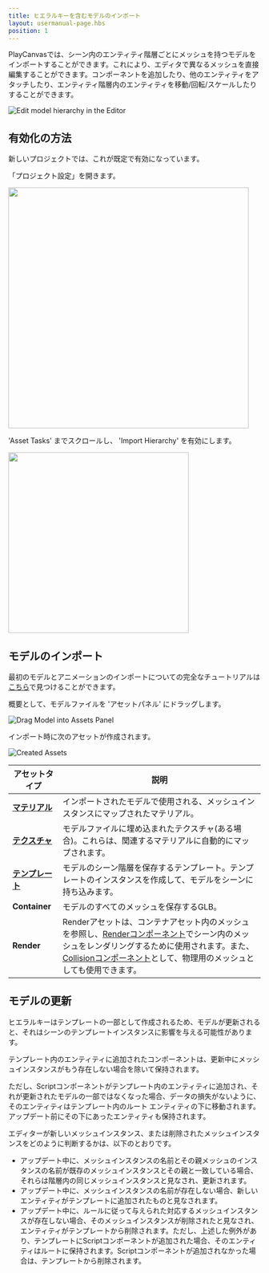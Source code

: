```yaml
---
title: ヒエラルキーを含むモデルのインポート
layout: usermanual-page.hbs
position: 1
---
```


PlayCanvasでは、シーン内のエンティティ階層ごとにメッシュを持つモデルをインポートすることができます。これにより、エディタで異なるメッシュを直接編集することができます。コンポーネントを追加したり、他のエンティティをアタッチしたり、エンティティ階層内のエンティティを移動/回転/スケールしたりすることができます。

![Edit model hierarchy in the Editor][edit_hierarchy_gif]

## 有効化の方法

<div class="alert alert-info">
    新しいプロジェクトでは、これが既定で有効になっています。
</div>

「プロジェクト設定」を開きます。

<img loading="lazy" src="/images/user-manual/assets/import-pipeline/import-hierarchy/project-settings.png" width="480" />

'Asset Tasks' までスクロールし、 'Import Hierarchy' を有効にします。

<img loading="lazy" src="/images/user-manual/assets/import-pipeline/import-hierarchy/asset-tasks.png" width="360" />

## モデルのインポート

最初のモデルとアニメーションのインポートについての完全なチュートリアルは[こちら][first_model_animation_import]で見つけることができます。

概要として、モデルファイルを 'アセットパネル' にドラッグします。

![Drag Model into Assets Panel][import_model_gif]

インポート時に次のアセットが作成されます。

![Created Assets][created_assets_img]

| アセットタイプ | 説明 |
|------------|-------------|
| **[マテリアル][material_asset]** | インポートされたモデルで使用される、メッシュインスタンスにマップされたマテリアル。 |
| **[テクスチャ][texture_asset]** | モデルファイルに埋め込まれたテクスチャ(ある場合)。これらは、関連するマテリアルに自動的にマップされます。 |
| **[テンプレート][template_asset]** | モデルのシーン階層を保存するテンプレート。テンプレートのインスタンスを作成して、モデルをシーンに持ち込みます。 |
| **Container** | モデルのすべてのメッシュを保存するGLB。 |
| **Render** | Renderアセットは、コンテナアセット内のメッシュを参照し、[Renderコンポーネント][render_component]でシーン内のメッシュをレンダリングするために使用されます。また、[Collisionコンポーネント][collision_component]として、物理用のメッシュとしても使用できます。 |

## モデルの更新

ヒエラルキーはテンプレートの一部として作成されるため、モデルが更新されると、それはシーンのテンプレートインスタンスに影響を与える可能性があります。

テンプレート内のエンティティに追加されたコンポーネントは、更新中にメッシュインスタンスがもう存在しない場合を除いて保持されます。

ただし、Scriptコンポーネントがテンプレート内のエンティティに追加され、それが更新されたモデルの一部ではなくなった場合、データの損失がないように、そのエンティティはテンプレート内のルート エンティティの下に移動されます。アップデート前にその下にあったエンティティも保持されます。

エディターが新しいメッシュインスタンス、または削除されたメッシュインスタンスをどのように判断するかは、以下のとおりです。

- アップデート中に、メッシュインスタンスの名前とその親メッシュのインスタンスの名前が既存のメッシュインスタンスとその親と一致している場合、それらは階層内の同じメッシュインスタンスと見なされ、更新されます。
- アップデート中に、メッシュインスタンスの名前が存在しない場合、新しいエンティティがテンプレートに追加されたものと見なされます。
- アップデート中に、ルールに従って与えられた対応するメッシュインスタンスが存在しない場合、そのメッシュインスタンスが削除されたと見なされ、エンティティがテンプレートから削除されます。ただし、上述した例外があり、テンプレートにScriptコンポーネントが追加された場合、そのエンティティはルートに保持されます。Scriptコンポーネントが追加されなかった場合は、テンプレートから削除されます。

[edit_hierarchy_gif]: /images/user-manual/assets/import-pipeline/import-hierarchy/edit-hierarchy.gif
[import_model_gif]: /images/user-manual/assets/import-pipeline/import-hierarchy/import-model.gif
[created_assets_img]: /images/user-manual/assets/import-pipeline/import-hierarchy/created-assets.png
[material_asset]: /user-manual/assets/materials/physical-material/
[texture_asset]: /user-manual/assets/textures/
[template_asset]: /user-manual/templates/
[render_component]: /api/pc.RenderComponent.html
[collision_component]: /api/pc.CollisionComponent.html
[first_model_animation_import]: /tutorials/importing-first-model-and-animation/
